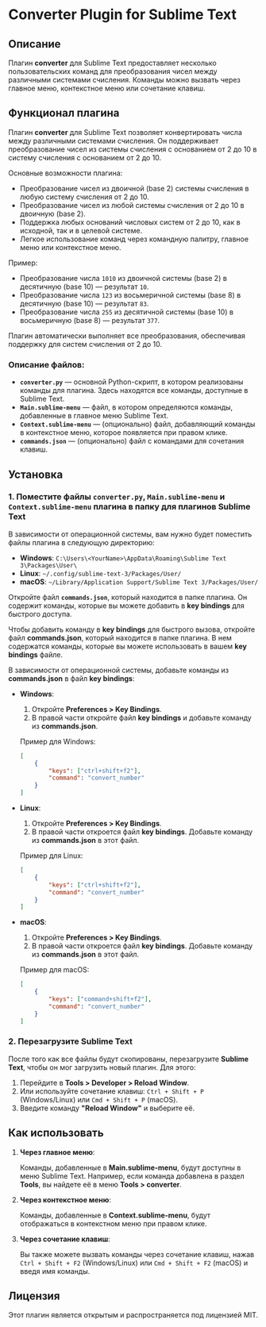 # Converter Plugin for Sublime Text

## Описание

Плагин **converter** для Sublime Text предоставляет несколько пользовательских команд для преобразования чисел между различными системами счисления. Команды можно вызвать через главное меню, контекстное меню или сочетание клавиш.

## Функционал плагина

Плагин **converter** для Sublime Text позволяет конвертировать числа между различными системами счисления. Он поддерживает преобразование чисел из системы счисления с основанием от 2 до 10 в систему счисления с основанием от 2 до 10.

Основные возможности плагина:

- Преобразование чисел из двоичной (base 2) системы счисления в любую систему счисления от 2 до 10.
- Преобразование чисел из любой системы счисления от 2 до 10 в двоичную (base 2).
- Поддержка любых оснований числовых систем от 2 до 10, как в исходной, так и в целевой системе.
- Легкое использование команд через командную палитру, главное меню или контекстное меню.

Пример:
- Преобразование числа `1010` из двоичной системы (base 2) в десятичную (base 10) — результат `10`.
- Преобразование числа `123` из восьмеричной системы (base 8) в десятичную (base 10) — результат `83`.
- Преобразование числа `255` из десятичной системы (base 10) в восьмеричную (base 8) — результат `377`.

Плагин автоматически выполняет все преобразования, обеспечивая поддержку для систем счисления от 2 до 10.

### Описание файлов:

- **`converter.py`** — основной Python-скрипт, в котором реализованы команды для плагина. Здесь находятся все команды, доступные в Sublime Text.
- **`Main.sublime-menu`** — файл, в котором определяются команды, добавленные в главное меню Sublime Text.
- **`Context.sublime-menu`** — (опционально) файл, добавляющий команды в контекстное меню, которое появляется при правом клике.
- **`commands.json`** — (опционально) файл с командами для сочетания клавиш.

## Установка

### 1. Поместите файлы **`converter.py`**, **`Main.sublime-menu`** и **`Context.sublime-menu`** плагина в папку для плагинов Sublime Text

В зависимости от операционной системы, вам нужно будет поместить файлы плагина в следующую директорию:

- **Windows**: `C:\Users\<YourName>\AppData\Roaming\Sublime Text 3\Packages\User\`
- **Linux**: `~/.config/sublime-text-3/Packages/User/`
- **macOS**: `~/Library/Application Support/Sublime Text 3/Packages/User/`

Откройте файл **`commands.json`**, который находится в папке плагина. Он содержит команды, которые вы можете добавить в **key bindings** для быстрого доступа.

Чтобы добавить команду в **key bindings** для быстрого вызова, откройте файл **commands.json**, который находится в папке плагина. В нем содержатся команды, которые вы можете использовать в вашем **key bindings** файле.

В зависимости от операционной системы, добавьте команды из **commands.json** в файл **key bindings**:

- **Windows**:

  1. Откройте **Preferences > Key Bindings**.
  2. В правой части откройте файл **key bindings** и добавьте команду из **commands.json**.

  Пример для Windows:
  ```json
  [
      {
          "keys": ["ctrl+shift+f2"],
          "command": "convert_number"
      }
  ]
  ```
- **Linux**:

  1. Откройте **Preferences > Key Bindings**.
  2. В правой части откроется файл **key bindings**. Добавьте команду из **commands.json** в этот файл.

  Пример для Linux:
  ```json
  [
      {
          "keys": ["ctrl+shift+f2"],
          "command": "convert_number"
      }
  ]
  ```
- **macOS**:

  1. Откройте **Preferences > Key Bindings**.
  2. В правой части откроется файл **key bindings**. Добавьте команду из **commands.json** в этот файл.

  Пример для macOS:
  ```json
  [
      {
          "keys": ["command+shift+f2"],
          "command": "convert_number"
      }
  ]

### 2. Перезагрузите Sublime Text

После того как все файлы будут скопированы, перезагрузите **Sublime Text**, чтобы он мог загрузить новый плагин. Для этого:

1. Перейдите в **Tools > Developer > Reload Window**.
2. Или используйте сочетание клавиш: `Ctrl + Shift + P` (Windows/Linux) или `Cmd + Shift + P` (macOS).
3. Введите команду **"Reload Window"** и выберите её.

## Как использовать

1. **Через главное меню**:

   Команды, добавленные в **Main.sublime-menu**, будут доступны в меню Sublime Text. Например, если команда добавлена в раздел **Tools**, вы найдете её в меню **Tools > converter**.

2. **Через контекстное меню**:

   Команды, добавленные в **Context.sublime-menu**, будут отображаться в контекстном меню при правом клике.

3. **Через сочетание клавиш**:

   Вы также можете вызвать команды через сочетание клавиш, нажав `Ctrl + Shift + F2` (Windows/Linux) или `Cmd + Shift + F2` (macOS) и введя имя команды.

## Лицензия

Этот плагин является открытым и распространяется под лицензией MIT.
